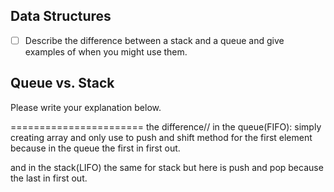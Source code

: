 ## Data Structures
* [ ] Describe the difference between a stack and a queue and give examples of when you might use them.

## Queue vs. Stack
Please write your explanation below.

=======================
the difference//
in the queue(FIFO):
simply creating array and only use to push 
and shift method for the first element
because in the queue the first in first out.



and in the stack(LIFO) 
the same for stack but here is push and pop 
because the last in first out.
